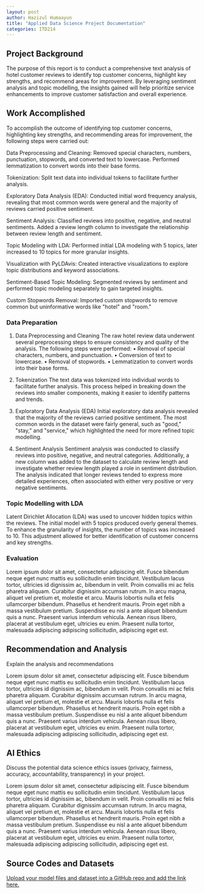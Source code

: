 ```yaml
---
layout: post
author: Hazizul Humaayun
title: "Applied Data Science Project Documentation"
categories: ITD214
---
```

## Project Background
The purpose of this report is to conduct a comprehensive text analysis of hotel customer reviews to identify top customer concerns, highlight key strengths, and recommend areas for improvement. By leveraging sentiment analysis and topic modelling, the insights gained will help prioritize service enhancements to improve customer satisfaction and overall experience.

## Work Accomplished
To accomplish the outcome of identifying top customer concerns, highlighting key strengths, and recommending areas for improvement, the following steps were carried out:

Data Preprocessing and Cleaning: Removed special characters, numbers, punctuation, stopwords, and converted text to lowercase. Performed lemmatization to convert words into their base forms.

Tokenization: Split text data into individual tokens to facilitate further analysis.

Exploratory Data Analysis (EDA): Conducted initial word frequency analysis, revealing that most common words were general and the majority of reviews carried positive sentiment.

Sentiment Analysis: Classified reviews into positive, negative, and neutral sentiments. Added a review length column to investigate the relationship between review length and sentiment.

Topic Modeling with LDA: Performed initial LDA modeling with 5 topics, later increased to 10 topics for more granular insights.

Visualization with PyLDAvis: Created interactive visualizations to explore topic distributions and keyword associations.

Sentiment-Based Topic Modeling: Segmented reviews by sentiment and performed topic modeling separately to gain targeted insights.

Custom Stopwords Removal: Imported custom stopwords to remove common but uninformative words like "hotel" and "room."

### Data Preparation
1. Data Preprocessing and Cleaning 
The raw hotel review data underwent several preprocessing steps to ensure consistency and quality of the analysis. The following steps were performed:
•	Removal of special characters, numbers, and punctuation.
•	Conversion of text to lowercase.
•	Removal of stopwords.
•	Lemmatization to convert words into their base forms.

2. Tokenization
The text data was tokenized into individual words to facilitate further analysis. This process helped in breaking down the reviews into smaller components, making it easier to identify patterns and trends.

3. Exploratory Data Analysis (EDA)
Initial exploratory data analysis revealed that the majority of the reviews carried positive sentiment. The most common words in the dataset were fairly general, such as "good," "stay," and "service," which highlighted the need for more refined topic modelling.

4. Sentiment Analysis
Sentiment analysis was conducted to classify reviews into positive, negative, and neutral categories. Additionally, a new column was added to the dataset to calculate review length and investigate whether review length played a role in sentiment distribution. The analysis indicated that longer reviews tended to express more detailed experiences, often associated with either very positive or very negative sentiments.

### Topic Modelling with LDA
Latent Dirichlet Allocation (LDA) was used to uncover hidden topics within the reviews. The initial model with 5 topics produced overly general themes. To enhance the granularity of insights, the number of topics was increased to 10. This adjustment allowed for better identification of customer concerns and key strengths.

### Evaluation
Lorem ipsum dolor sit amet, consectetur adipiscing elit. Fusce bibendum neque eget nunc mattis eu sollicitudin enim tincidunt. Vestibulum lacus tortor, ultricies id dignissim ac, bibendum in velit. Proin convallis mi ac felis pharetra aliquam. Curabitur dignissim accumsan rutrum. In arcu magna, aliquet vel pretium et, molestie et arcu. Mauris lobortis nulla et felis ullamcorper bibendum. Phasellus et hendrerit mauris. Proin eget nibh a massa vestibulum pretium. Suspendisse eu nisl a ante aliquet bibendum quis a nunc. Praesent varius interdum vehicula. Aenean risus libero, placerat at vestibulum eget, ultricies eu enim. Praesent nulla tortor, malesuada adipiscing adipiscing sollicitudin, adipiscing eget est.

## Recommendation and Analysis
Explain the analysis and recommendations

Lorem ipsum dolor sit amet, consectetur adipiscing elit. Fusce bibendum neque eget nunc mattis eu sollicitudin enim tincidunt. Vestibulum lacus tortor, ultricies id dignissim ac, bibendum in velit. Proin convallis mi ac felis pharetra aliquam. Curabitur dignissim accumsan rutrum. In arcu magna, aliquet vel pretium et, molestie et arcu. Mauris lobortis nulla et felis ullamcorper bibendum. Phasellus et hendrerit mauris. Proin eget nibh a massa vestibulum pretium. Suspendisse eu nisl a ante aliquet bibendum quis a nunc. Praesent varius interdum vehicula. Aenean risus libero, placerat at vestibulum eget, ultricies eu enim. Praesent nulla tortor, malesuada adipiscing adipiscing sollicitudin, adipiscing eget est.

## AI Ethics
Discuss the potential data science ethics issues (privacy, fairness, accuracy, accountability, transparency) in your project. 

Lorem ipsum dolor sit amet, consectetur adipiscing elit. Fusce bibendum neque eget nunc mattis eu sollicitudin enim tincidunt. Vestibulum lacus tortor, ultricies id dignissim ac, bibendum in velit. Proin convallis mi ac felis pharetra aliquam. Curabitur dignissim accumsan rutrum. In arcu magna, aliquet vel pretium et, molestie et arcu. Mauris lobortis nulla et felis ullamcorper bibendum. Phasellus et hendrerit mauris. Proin eget nibh a massa vestibulum pretium. Suspendisse eu nisl a ante aliquet bibendum quis a nunc. Praesent varius interdum vehicula. Aenean risus libero, placerat at vestibulum eget, ultricies eu enim. Praesent nulla tortor, malesuada adipiscing adipiscing sollicitudin, adipiscing eget est.

## Source Codes and Datasets
[Upload your model files and dataset into a GitHub repo and add the link here. ](https://github.com/Hazizul10/ITD214_ProjectFiles.git)
